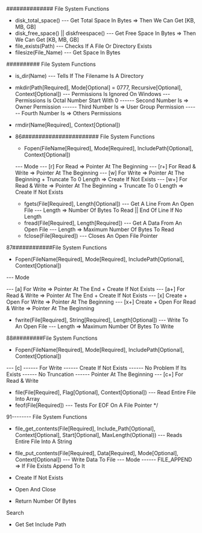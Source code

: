 ############## File System Functions
  - disk_total_space()
  --- Get Total Space In Bytes => Then We Can Get [KB, MB, GB]
  - disk_free_space() || diskfreespace()
  --- Get Free Space In Bytes => Then We Can Get [KB, MB, GB]
  - file_exists(Path)
  --- Checks If A File Or Directory Exists
  - filesize(File_Name)
  --- Get Space In Bytes

########## File System Functions
  - is_dir(Name)
  --- Tells If The Filename Is A Directory
  - mkdir(Path[Required], Mode[Optional] = 0777, Recursive[Optional], Context[Optional])
  --- Permissions Is Ignored On Windows
  --- Permissions Is Octal Number Start With 0
  ------ Second Number Is => Owner Permission
  ------ Third Number Is => User Group Permission
  ------ Fourth Number Is => Others Permissions
  - rmdir(Name[Required], Context[Optional])
  - 
    86####################### File System Functions
    - Fopen(FileName[Required], Mode[Required], IncludePath[Optional], Context[Optional])

    --- Mode
    --- [r] For Read => Pointer At The Beginning
    --- [r+] For Read & Write => Pointer At The Beginning
    --- [w] For Write => Pointer At The Beginning + Truncate To 0 Length => Create If Not Exists
    --- [w+] For Read & Write => Pointer At The Beginning + Truncate To 0 Length => Create If Not Exists

    - fgets(File[Required], Length[Optional])
    --- Get A Line From An Open File
    --- Length => Number Of Bytes To Read || End Of Line If No Length
    - fread(File[Required], Length[Required])
    --- Get A Data From An Open File
    --- Length => Maximum Number Of Bytes To Read
    - fclose(File[Required])
    --- Closes An Open File Pointer
      
  87############File System Functions
  - Fopen(FileName[Required], Mode[Required], IncludePath[Optional], Context[Optional])

  --- Mode

  --- [a] For Write => Pointer At The End + Create If Not Exists
  --- [a+] For Read & Write => Pointer At The End + Create If Not Exists
  --- [x] Create + Open For Write => Pointer At The Beginning
  --- [x+] Create + Open For Read & Write => Pointer At The Beginning

  - fwrite(File[Required], String[Required], Length[Optional])
  --- Write To An Open File
  --- Length => Maximum Number Of Bytes To Write


88#########File System Functions
  - Fopen(FileName[Required], Mode[Required], IncludePath[Optional], Context[Optional])

  --- [c]
  ------ For Write
  ------ Create If Not Exists
  ------ No Problem If Its Exists
  ------ No Truncation
  ------ Pointer At The Beginning
  --- [c+] For Read & Write

  - file(File[Required], Flag[Optional], Context[Optional])
  --- Read Entire File Into Array
  - feof(File[Required])
  --- Tests For EOF On A File Pointer
*/








91-------- File System Functions

  - file_get_contents(File[Required], Include_Path[Optional], Context[Optional], Start[Optional], MaxLength(Optional))
  --- Reads Entire File Into A String

  - file_put_contents(File[Required], Data[Required], Mode[Optional], Context[Optional])
  --- Write Data To File
  --- Mode
  ------ FILE_APPEND => If File Exists Append To It

  - Create If Not Exists
  - Open And Close
  - Return Number Of Bytes

  Search
  - Get Set Include Path


